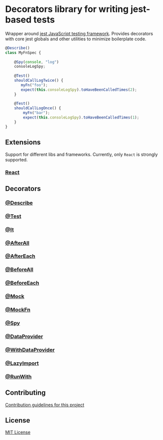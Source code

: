 # Decorators library for writing jest-based tests

Wrapper around [jest JavaScript testing framework](https://jestjs.io/). Provides decorators with core jest globals and other utilities to minimize boilerplate code.

```typescript
@Describe()
class MyFnSpec {
    
    @Spy(console, "log")
    consoleLogSpy;
    
    @Test()
    shouldCallLogTwice() {
       myFn("foo");
       expect(this.consoleLogSpy).toHaveBeenCalledTimes(2);
    }
    
    @Test()
    shouldCallLogOnce() {
        myFn("bar");
        expect(this.consoleLogSpy).toHaveBeenCalledTimes(1);
    }
}
```

## Extensions

Support for different libs and frameworks. Currently, only `React` is strongly supported.

### [React](https://github.com/vitalishapovalov/jest-decorated/blob/master/packages/react/README.md)

## Decorators

### [@Describe](https://github.com/vitalishapovalov/jest-decorated/blob/master/docs/Describe.md)

### [@Test](https://github.com/vitalishapovalov/jest-decorated/blob/master/docs/Test.md)

### [@It](https://github.com/vitalishapovalov/jest-decorated/blob/master/docs/Test.md)

### [@AfterAll](https://github.com/vitalishapovalov/jest-decorated/blob/master/docs/AfterAll.md)

### [@AfterEach](https://github.com/vitalishapovalov/jest-decorated/blob/master/docs/AfterEach.md)

### [@BeforeAll](https://github.com/vitalishapovalov/jest-decorated/blob/master/docs/BeforeAll.md)

### [@BeforeEach](https://github.com/vitalishapovalov/jest-decorated/blob/master/docs/BeforeEach.md)

### [@Mock](https://github.com/vitalishapovalov/jest-decorated/blob/master/docs/Mock.md)

### [@MockFn](https://github.com/vitalishapovalov/jest-decorated/blob/master/docs/MockFn.md)

### [@Spy](https://github.com/vitalishapovalov/jest-decorated/blob/master/docs/Spy.md)

### [@DataProvider](https://github.com/vitalishapovalov/jest-decorated/blob/master/docs/DataProvider.md)

### [@WithDataProvider](https://github.com/vitalishapovalov/jest-decorated/blob/master/docs/WithDataProvider.md)

### [@LazyImport](https://github.com/vitalishapovalov/jest-decorated/blob/master/docs/LazyImport.md)

### [@RunWith](https://github.com/vitalishapovalov/jest-decorated/blob/master/docs/RunWith.md)

## Contributing

[Contribution guidelines for this project](CONTRIBUTING.md)

## License

[MIT License](LICENSE)
